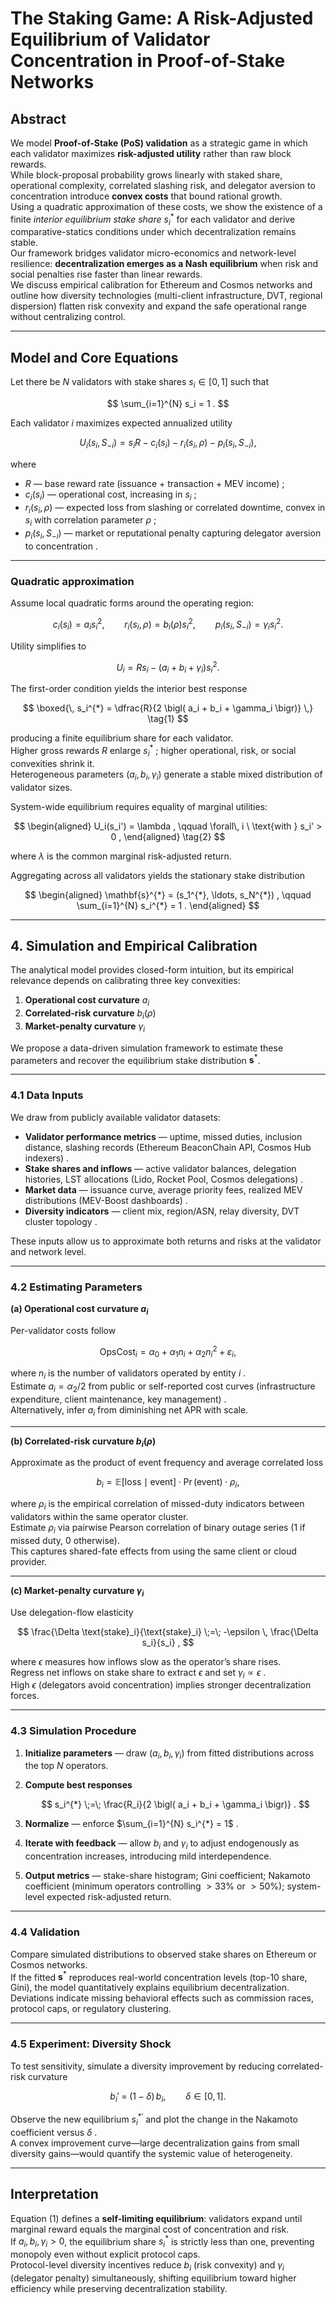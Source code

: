 # The Staking Game: A Risk-Adjusted Equilibrium of Validator Concentration in Proof-of-Stake Networks

## Abstract

We model **Proof-of-Stake (PoS) validation** as a strategic game in which each validator maximizes **risk-adjusted utility** rather than raw block rewards.  
While block-proposal probability grows linearly with staked share, operational complexity, correlated slashing risk, and delegator aversion to concentration introduce **convex costs** that bound rational growth.  
Using a quadratic approximation of these costs, we show the existence of a finite *interior equilibrium stake share* $s_i^{*}$ for each validator and derive comparative-statics conditions under which decentralization remains stable.  
Our framework bridges validator micro-economics and network-level resilience: **decentralization emerges as a Nash equilibrium** when risk and social penalties rise faster than linear rewards.  
We discuss empirical calibration for Ethereum and Cosmos networks and outline how diversity technologies (multi-client infrastructure, DVT, regional dispersion) flatten risk convexity and expand the safe operational range without centralizing control.

---

## Model and Core Equations

Let there be $N$ validators with stake shares $s_i \in [0,1]$ such that

$$
\sum_{i=1}^{N} s_i = 1 .
$$

Each validator $i$ maximizes expected annualized utility

$$
U_i(s_i,S_{-i}) = s_i R - c_i(s_i) - r_i(s_i,\rho) - p_i(s_i,S_{-i}) ,
$$

where

- $R$ — base reward rate (issuance + transaction + MEV income) ;  
- $c_i(s_i)$ — operational cost, increasing in $s_i$ ;  
- $r_i(s_i,\rho)$ — expected loss from slashing or correlated downtime, convex in $s_i$ with correlation parameter $\rho$ ;  
- $p_i(s_i,S_{-i})$ — market or reputational penalty capturing delegator aversion to concentration .

---

### Quadratic approximation

Assume local quadratic forms around the operating region:

$$
c_i(s_i) = a_i s_i^2 , \qquad
r_i(s_i,\rho) = b_i(\rho) s_i^2 , \qquad
p_i(s_i,S_{-i}) = \gamma_i s_i^2 .
$$

Utility simplifies to

$$
U_i = R s_i - (a_i + b_i + \gamma_i) s_i^2 .
$$

The first-order condition yields the interior best response

$$
\boxed{\, s_i^{*} = \dfrac{R}{2 \bigl( a_i + b_i + \gamma_i \bigr)} \,} \tag{1}
$$

producing a finite equilibrium share for each validator.  
Higher gross rewards $R$ enlarge $s_i^{*}$ ; higher operational, risk, or social convexities shrink it.  
Heterogeneous parameters $(a_i,b_i,\gamma_i)$ generate a stable mixed distribution of validator sizes.

System-wide equilibrium requires equality of marginal utilities:

$$
\begin{aligned}
U_i(s_i') = \lambda , \qquad \forall\, i \ \text{with } s_i' > 0 ,
\end{aligned}
\tag{2}
$$

where $\lambda$ is the common marginal risk-adjusted return.  

Aggregating across all validators yields the stationary stake distribution

$$
\begin{aligned}
\mathbf{s}^{*} = (s_1^{*}, \ldots, s_N^{*}) , \qquad
\sum_{i=1}^{N} s_i^{*} = 1 .
\end{aligned}
$$

---

## 4. Simulation and Empirical Calibration

The analytical model provides closed-form intuition, but its empirical relevance depends on calibrating three key convexities:

1. **Operational cost curvature** $a_i$  
2. **Correlated-risk curvature** $b_i(\rho)$  
3. **Market-penalty curvature** $\gamma_i$

We propose a data-driven simulation framework to estimate these parameters and recover the equilibrium stake distribution $\mathbf{s}^{*}$.

---

### 4.1 Data Inputs

We draw from publicly available validator datasets:

- **Validator performance metrics** — uptime, missed duties, inclusion distance, slashing records (Ethereum BeaconChain API, Cosmos Hub indexers) .  
- **Stake shares and inflows** — active validator balances, delegation histories, LST allocations (Lido, Rocket Pool, Cosmos delegations) .  
- **Market data** — issuance curve, average priority fees, realized MEV distributions (MEV-Boost dashboards) .  
- **Diversity indicators** — client mix, region/ASN, relay diversity, DVT cluster topology .

These inputs allow us to approximate both returns and risks at the validator and network level.

---

### 4.2 Estimating Parameters

**(a) Operational cost curvature $a_i$**

Per-validator costs follow

$$
\text{OpsCost}_i = \alpha_0 + \alpha_1 n_i + \alpha_2 n_i^2 + \varepsilon_i ,
$$

where $n_i$ is the number of validators operated by entity $i$ .  
Estimate $a_i = \alpha_2 / 2$ from public or self-reported cost curves (infrastructure expenditure, client maintenance, key management) .  
Alternatively, infer $a_i$ from diminishing net APR with scale.

---

**(b) Correlated-risk curvature $b_i(\rho)$**

Approximate as the product of event frequency and average correlated loss

$$
b_i = \mathbb{E}[\text{loss} \mid \text{event}] \cdot \Pr(\text{event}) \cdot \rho_i ,
$$

where $\rho_i$ is the empirical correlation of missed-duty indicators between validators within the same operator cluster.  
Estimate $\rho_i$ via pairwise Pearson correlation of binary outage series (1 if missed duty, 0 otherwise).  
This captures shared-fate effects from using the same client or cloud provider.

---

**(c) Market-penalty curvature $\gamma_i$**

Use delegation-flow elasticity

$$
\frac{\Delta \text{stake}_i}{\text{stake}_i} \;=\; -\epsilon \, \frac{\Delta s_i}{s_i} ,
$$

where $\epsilon$ measures how inflows slow as the operator’s share rises.  
Regress net inflows on stake share to extract $\epsilon$ and set $\gamma_i \propto \epsilon$ .  
High $\epsilon$ (delegators avoid concentration) implies stronger decentralization forces.

---

### 4.3 Simulation Procedure

1. **Initialize parameters** — draw $(a_i , b_i , \gamma_i)$ from fitted distributions across the top $N$ operators.  
2. **Compute best responses**

   $$
   s_i^{*} \;=\; \frac{R_i}{2 \bigl( a_i + b_i + \gamma_i \bigr)} .
   $$

3. **Normalize** — enforce $\sum_{i=1}^{N} s_i^{*} = 1$ .  
4. **Iterate with feedback** — allow $b_i$ and $\gamma_i$ to adjust endogenously as concentration increases, introducing mild interdependence.  
5. **Output metrics** — stake-share histogram; Gini coefficient; Nakamoto coefficient (minimum operators controlling $>33\%$ or $>50\%$); system-level expected risk-adjusted return.

---

### 4.4 Validation

Compare simulated distributions to observed stake shares on Ethereum or Cosmos networks.  
If the fitted $\mathbf{s}^{*}$ reproduces real-world concentration levels (top-10 share, Gini), the model quantitatively explains equilibrium decentralization.  
Deviations indicate missing behavioral effects such as commission races, protocol caps, or regulatory clustering.

---

### 4.5 Experiment: Diversity Shock

To test sensitivity, simulate a diversity improvement by reducing correlated-risk curvature

$$
b_i' \;=\; (1 - \delta) \, b_i , \qquad \delta \in [0,1] .
$$

Observe the new equilibrium $s_i^{*'}$ and plot the change in the Nakamoto coefficient versus $\delta$ .  
A convex improvement curve—large decentralization gains from small diversity gains—would quantify the systemic value of heterogeneity.

---

## Interpretation

Equation (1) defines a **self-limiting equilibrium**: validators expand until marginal reward equals the marginal cost of concentration and risk.  
If $a_i , b_i , \gamma_i > 0$, the equilibrium share $s_i^{*}$ is strictly less than one, preventing monopoly even without explicit protocol caps.  
Protocol-level diversity incentives reduce $b_i$ (risk convexity) and $\gamma_i$ (delegator penalty) simultaneously, shifting equilibrium toward higher efficiency while preserving decentralization stability.
